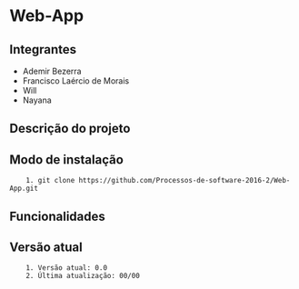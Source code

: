 Web-App
=================

Integrantes
-----------------

- Ademir Bezerra
- Francisco Laércio de Morais
- Will
- Nayana

Descrição do projeto
-----------------

Modo de instalação
-----------------
```
    1. git clone https://github.com/Processos-de-software-2016-2/Web-App.git
```

Funcionalidades
-----------------

Versão atual
-----------------
```
    1. Versão atual: 0.0
    2. Última atualização: 00/00
```